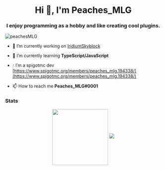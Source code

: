 <h1 align="center">Hi 👋, I'm Peaches_MLG</h1>
<h3 align="center">I enjoy programming as a hobby and like creating cool plugins.</h3>

<p align="left"> <img src="https://komarev.com/ghpvc/?username=peachesMLG" alt="peachesMLG" /> </p>

- 🔭 I’m currently working on [IridiumSkyblock](https://github.com/Iridium-Development/IridiumSkyblock)

- 🌱 I’m currently learning **TypeScript/JavaScript**

- 💧 I’m a spigotmc dev [https://www.spigotmc.org/members/peaches_mlg.194338/](https://www.spigotmc.org/members/peaches_mlg.194338/)

- 📫 How to reach me **Peaches_MLG#0001**

### Stats
<div align="center">  
<img align="center" height="180em" src="https://github-readme-stats-eight-theta.vercel.app/api?username=PeachesMLG&show_icons=true&theme=algolia&include_all_commits=true&count_private=true"/>
<img src="https://github-readme-stats.vercel.app/api?username=PeachesMLG&show_icons=true&theme=dark">
</div>
